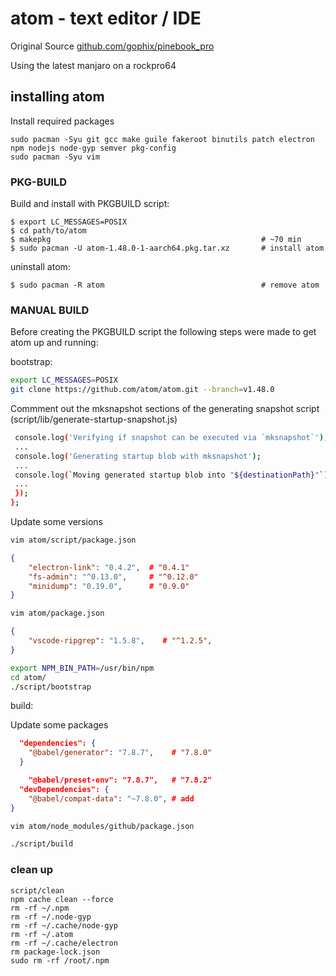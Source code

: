 # atom - text editor / IDE

Original Source [github.com/gophix/pinebook_pro](https://github.com/gophix/pinebook_pro)

Using the latest manjaro on a rockpro64

## installing atom

Install required packages

```
sudo pacman -Syu git gcc make guile fakeroot binutils patch electron npm nodejs node-gyp semver pkg-config
sudo pacman -Syu vim
```

### PKG-BUILD

Build and install with PKGBUILD script:

```
$ export LC_MESSAGES=POSIX
$ cd path/to/atom
$ makepkg                                               # ~70 min
$ sudo pacman -U atom-1.48.0-1-aarch64.pkg.tar.xz       # install atom
```

uninstall atom:

```
$ sudo pacman -R atom                                   # remove atom
```

### MANUAL BUILD

Before creating the PKGBUILD script the following steps were made to get atom up and running:

bootstrap:

```bash
export LC_MESSAGES=POSIX
git clone https://github.com/atom/atom.git --branch=v1.48.0
```

Commment out the mksnapshot sections of the  generating snapshot script
(script/lib/generate-startup-snapshot.js)

```bash
 console.log('Verifying if snapshot can be executed via `mksnapshot`');
 ...
 console.log('Generating startup blob with mksnapshot');
 ...
 console.log(`Moving generated startup blob into "${destinationPath}"`);
 ...
 });
};
```

Update some versions

```bash
vim atom/script/package.json
```

```json
{
    "electron-link": "0.4.2",  # "0.4.1"
    "fs-admin": "^0.13.0",     # "^0.12.0"
    "minidump": "0.19.0",      # "0.9.0"
}
```
```bash
vim atom/package.json
```
```json
{
    "vscode-ripgrep": "1.5.8",    # "^1.2.5",
}
```
```bash
export NPM_BIN_PATH=/usr/bin/npm
cd atom/
./script/bootstrap
```

build:

Update some packages

```json
  "dependencies": {
    "@babel/generator": "7.8.7",    # "7.8.0"
  }
```
```json
    "@babel/preset-env": "7.8.7",   # "7.8.2"
  "devDependencies": {
    "@babel/compat-data": "~7.8.0", # add
}
```

```bash
vim atom/node_modules/github/package.json

./script/build
```



### clean up

```
script/clean
npm cache clean --force
rm -rf ~/.npm
rm -rf ~/.node-gyp
rm -rf ~/.cache/node-gyp
rm -rf ~/.atom
rm -rf ~/.cache/electron
rm package-lock.json
sudo rm -rf /root/.npm
```
